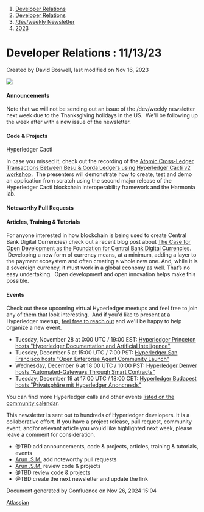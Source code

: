 1. [Developer Relations](index.html)
2. [Developer Relations](Developer-Relations_17170434.html)
3. [/dev/weekly Newsletter](17170445.html)
4. [2023](2023_17171809.html)

# Developer Relations : 11/13/23

Created by David Boswell, last modified on Nov 16, 2023

![](attachments/17170434/17171308.png?height=169)

#### Announcements

Note that we will not be sending out an issue of the /dev/weekly newsletter next week due to the Thanksgiving holidays in the US.  We'll be following up the week after with a new issue of the newsletter.

#### Code &amp; Projects

Hyperledger Cacti

In case you missed it, check out the recording of the [Atomic Cross-Ledger Transactions Between Besu &amp; Corda Ledgers using Hyperledger Cacti v2 workshop](https://www.youtube.com/watch?v=hZpiJtCg6Ag).  The presenters will demonstrate how to create, test and demo an application from scratch using the second major release of the Hyperledger Cacti blockchain interoperability framework and the Harmonia lab.

#### Noteworthy Pull Requests

#### Articles, Training &amp; Tutorials

For anyone interested in how blockchain is being used to create Central Bank Digital Currencies) check out a recent blog post about [The Case for Open Development as the Foundation for Central Bank Digital Currencies](https://www.hyperledger.org/blog/the-case-for-open-development-as-the-foundation-for-central-bank-digital-currencies).  Developing a new form of currency means, at a minimum, adding a layer to the payment ecosystem and often creating a whole new one. And, while it is a sovereign currency, it must work in a global economy as well. That’s no easy undertaking.  Open development and open innovation helps make this possible.

#### Events

Check out these upcoming virtual Hyperledger meetups and feel free to join any of them that look interesting.  And if you'd like to present at a Hyperledger meetup, [feel free to reach out](mailto:meetup@hyperledger.org) and we'll be happy to help organize a new event.

- Tuesday, November 28 at 0:00 UTC / 19:00 EST: [Hyperledger Princeton hosts "Hyperledger Documentation and Artificial Intelligence"](https://www.meetup.com/hyperledger-princeton/events/297203413/)
- Tuesday, December 5 at 15:00 UTC / 7:00 PST: [Hyperledger San Francisco hosts "Open Enterprise Agent Community Launch"](https://www.meetup.com/hyperledger-sf/events/297344017/)
- Wednesday, December 6 at 18:00 UTC / 10:00 PST: [Hyperledger Denver hosts "Automated-Gateways Through Smart Contracts"](https://www.meetup.com/hyperledger-denver/events/297383851/)
- Tuesday, December 19 at 17:00 UTC / 18:00 CET: [Hyperledger Budapest hosts "Privatsphäre mit Hyperledger Anoncreeds"](https://www.meetup.com/hyperledger-budapest/events/297276011/)

You can find more Hyperledger calls and other events [listed on the community calendar](https://lf-hyperledger.atlassian.net/wiki/display/HYP/Calendar+of+Public+Meetings).

This newsletter is sent out to hundreds of Hyperledger developers. It is a collaborative effort. If you have a project release, pull request, community event, and/or relevant article you would like highlighted next week, please leave a comment for consideration.

- @TBD add announcements, code &amp; projects, articles, training &amp; tutorials, events
- [Arun .S.M.](https://lf-hyperledger.atlassian.net/wiki/people/621a0e5097d313006ba7386a?ref=confluence) add noteworthy pull requests
- [Arun .S.M.](https://lf-hyperledger.atlassian.net/wiki/people/621a0e5097d313006ba7386a?ref=confluence) review code &amp; projects
- @TBD review code &amp; projects
- @TBD create the next newsletter and update the link

Document generated by Confluence on Nov 26, 2024 15:04

[Atlassian](http://www.atlassian.com/)
